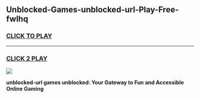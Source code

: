 
## Unblocked-Games-unblocked-url-Play-Free-fwlhq
<h3>
<a href="https://premium76.site?title=unblocked-url&ref=21A">CLICK TO PLAY</a></h3>
<hr>

<h3>
<a href="https://premium76.site?title=unblocked-url&ref=21A">CLICK 2 PLAY</a>
  
</h3>

<a href="https://premium76.site?title=unblocked-url&ref=21A"><img src="https://clearcache.store/games.png"></a>


**unblocked-url games unblocked: Your Gateway to Fun and Accessible Online Gaming**

